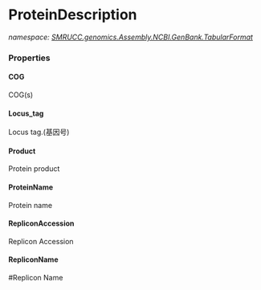 ﻿# ProteinDescription
_namespace: [SMRUCC.genomics.Assembly.NCBI.GenBank.TabularFormat](./index.md)_






### Properties

#### COG
COG(s)
#### Locus_tag
Locus tag.(基因号)
#### Product
Protein product
#### ProteinName
Protein name
#### RepliconAccession
Replicon Accession
#### RepliconName
#Replicon Name
